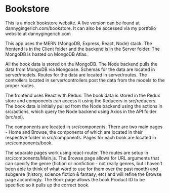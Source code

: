 # Bookstore

This is a mock bookstore website. A live version can be found at dannygingerich.com/bookstore. It can also be accessed via my portfolio website at dannygingerich.com

This app uses the MERN (MongoDB, Express, React, Node) stack. The frontend is in the Client folder and the backend is in the Server folder. The MongoDB is hosted on MongoDB Atlas.

All the book data is stored on the MongoDB. The Node backend pulls the data from MongoDB via Mongoose. Schemas for the data are located in server/models. Routes for the data are located in server/routes. The controllers located in server/controllers post the data from the models to the proper routes.

The frontend uses React with Redux. The book data is stored in the Redux store and components can access it using the Reducers in src/reducers. The book data is initially pulled from the Node backend using the actions in src/actions, which query the Node backend using Axios in the API folder (src/api).

The components are located in src/components. There are two main pages - Home and Browse, the components of which are located in their respective folder in src/components. Pages for each book are located in src/components/book. 

The separate pages work using react-router. The routes are setup in src/components/Main.js. The Browse page allows for URL arguments that can specify the genre (fiction or nonfiction - not really genres, but I haven't been able to think of what word to use for them over the past month) and subgenre (history, science fiction & fantasy, etc) and will refine the Browse page accordingly. The Book page allows the book Product ID to be specified so it pulls up the correct book.

